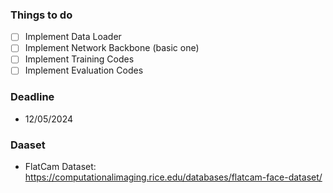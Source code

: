 ### Things to do
- [ ] Implement Data Loader
- [ ] Implement Network Backbone (basic one)
- [ ] Implement Training Codes
- [ ] Implement Evaluation Codes

### Deadline
- 12/05/2024

### Daaset
-  FlatCam Dataset: https://computationalimaging.rice.edu/databases/flatcam-face-dataset/
  
